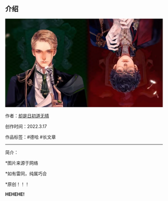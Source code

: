 ## 介绍

<!-- 作者：[却是日初道无晴](https://ljyjingyi.lofter.com/) -->

![斯莱特林的德拉科马尔福不许别人说他死对头哈利波特的坏话](./介绍.assets/斯莱特林的德拉科马尔福不许别人说他死对头哈利波特的坏话.svg)

作者：[却是日初道无晴](../../../../author/却是日初道无晴/index.html)

创作时间：2022.3.17

作品标签：#德哈 #长文章

------

简介：

*图片来源于网络

*如有雷同，纯属巧合

*原创！！！

**HEHEHE!**
